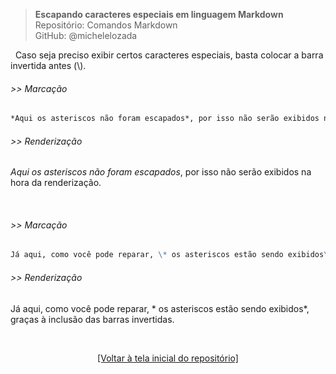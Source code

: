 > **Escapando caracteres especiais em linguagem Markdown**      
> Repositório: Comandos Markdown  
> GitHub: @michelelozada
&nbsp;
     
&nbsp; 
Caso seja preciso exibir certos caracteres especiais, basta colocar a barra invertida antes (\\). 

###### >> Marcação 
```markdown
*Aqui os asteriscos não foram escapados*, por isso não serão exibidos na hora da renderização.
```
###### >> Renderização 
*Aqui os asteriscos não foram escapados*, por isso não serão exibidos na hora da renderização.
&nbsp;
     
&nbsp;  
###### >> Marcação 
```markdown
Já aqui, como você pode reparar, \* os asteriscos estão sendo exibidos\*, graças à inclusão das barras invertidas.
```
###### >> Renderização 
Já aqui, como você pode reparar, \* os asteriscos estão sendo exibidos\*, graças à inclusão das barras invertidas.

&nbsp;

<div align="center">
<a href="https://github.com/michelelozada/Comandos-Markdown">[Voltar à tela inicial do repositório]</a>
</div>